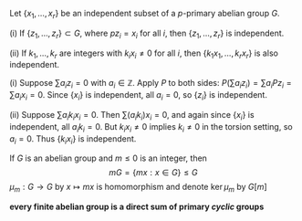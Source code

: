 Let $\{x_1, \dots, x_r\}$ be an independent subset of a $p$-primary abelian group $G$.

(i) If $\{z_1, \dots, z_r\} \subset G$, where $pz_i = x_i$ for all $i$, then $\{z_1, \dots, z_r\}$ is independent.

(ii) If $k_1, \dots, k_r$ are integers with $k_i x_i \ne 0$ for all $i$, then $\{k_1 x_1, \dots, k_r x_r\}$ is also independent.


(i) Suppose $\sum a_i z_i = 0$ with $a_i \in \mathbb{Z}$. Apply $P$ to both sides: $P\left(\sum a_i z_i\right) = \sum a_i Pz_i = \sum a_i x_i = 0$. Since $\{x_i\}$ is independent, all $a_i = 0$, so $\{z_i\}$ is independent.

(ii) Suppose $\sum a_i k_i x_i = 0$. Then $\sum (a_i k_i) x_i = 0$, and again since $\{x_i\}$ is independent, all $a_i k_i = 0$. But $k_i x_i \ne 0$ implies $k_i \ne 0$ in the torsion setting, so $a_i = 0$. Thus $\{k_i x_i\}$ is independent.


If $G$ is an abelian group and $m \leq 0$ is an integer, then $$mG = \{ mx: x \in G \} \leq G$$
$\mu_m: G \to G$ by $x \mapsto mx$ is homomorphism and denote $\operatorname{ker} \mu_m$ by $G[m]$ 


**every finite abelian group is a direct sum of primary *cyclic* groups**
